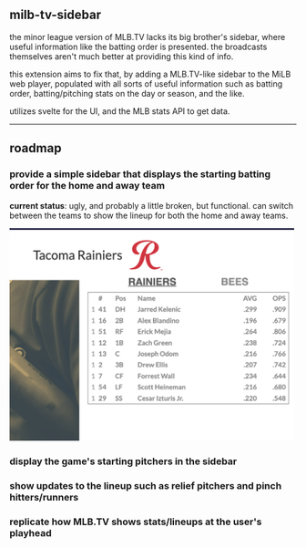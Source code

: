 ## milb-tv-sidebar

the minor league version of MLB.TV lacks its big brother's sidebar, where useful information like the batting order is presented. the broadcasts themselves aren't much better at providing this kind of info.

this extension aims to fix that, by adding a MLB.TV-like sidebar to the MiLB web player, populated with all sorts of useful information such as batting order, batting/pitching stats on the day or season, and the like.

utilizes svelte for the UI, and the MLB stats API to get data.

---

## roadmap

### provide a simple sidebar that displays the starting batting order for the home and away team

**current status**: ugly, and probably a little broken, but functional. can switch between the teams to show the lineup for both the home and away teams.

<img src="res/current-example.png" width="500" alt="the current state of the sidebar">

### display the game's starting pitchers in the sidebar

### show updates to the lineup such as relief pitchers and pinch hitters/runners

### replicate how MLB.TV shows stats/lineups at the user's playhead

